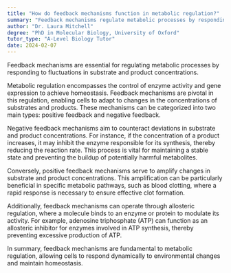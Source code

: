 ```yaml
---
title: "How do feedback mechanisms function in metabolic regulation?"
summary: "Feedback mechanisms regulate metabolic processes by responding to changes in substrate and product concentrations."
author: "Dr. Laura Mitchell"
degree: "PhD in Molecular Biology, University of Oxford"
tutor_type: "A-Level Biology Tutor"
date: 2024-02-07
---
```


Feedback mechanisms are essential for regulating metabolic processes by responding to fluctuations in substrate and product concentrations.

Metabolic regulation encompasses the control of enzyme activity and gene expression to achieve homeostasis. Feedback mechanisms are pivotal in this regulation, enabling cells to adapt to changes in the concentrations of substrates and products. These mechanisms can be categorized into two main types: positive feedback and negative feedback.

Negative feedback mechanisms aim to counteract deviations in substrate and product concentrations. For instance, if the concentration of a product increases, it may inhibit the enzyme responsible for its synthesis, thereby reducing the reaction rate. This process is vital for maintaining a stable state and preventing the buildup of potentially harmful metabolites.

Conversely, positive feedback mechanisms serve to amplify changes in substrate and product concentrations. This amplification can be particularly beneficial in specific metabolic pathways, such as blood clotting, where a rapid response is necessary to ensure effective clot formation.

Additionally, feedback mechanisms can operate through allosteric regulation, where a molecule binds to an enzyme or protein to modulate its activity. For example, adenosine triphosphate (ATP) can function as an allosteric inhibitor for enzymes involved in ATP synthesis, thereby preventing excessive production of ATP.

In summary, feedback mechanisms are fundamental to metabolic regulation, allowing cells to respond dynamically to environmental changes and maintain homeostasis.
    